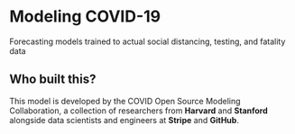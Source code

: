 # Modeling <span className="nowrap">COVID-19</span>

<div className="dek" style={{marginTop: '-8px'}}>Forecasting models trained to actual social distancing, testing, and fatality data</div>

## Who built this?

This model is developed by the COVID Open Source Modeling Collaboration, a collection of researchers from **Harvard** and **Stanford** alongside data scientists and engineers at **Stripe** and **GitHub**.
